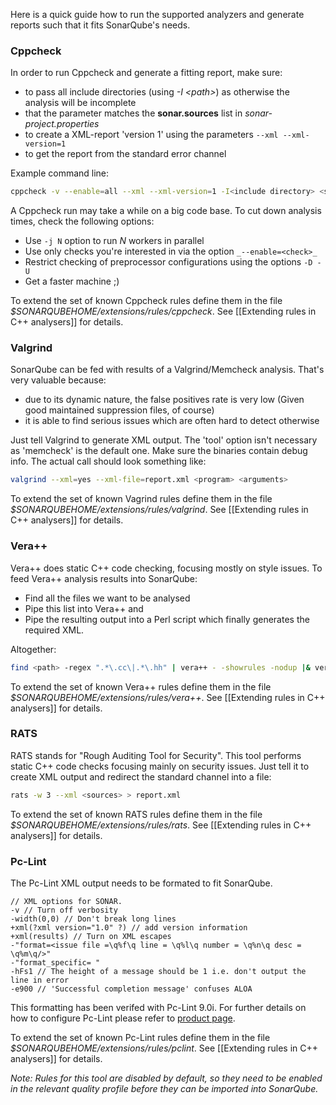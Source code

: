 Here is a quick guide how to run the supported analyzers and generate reports such that it fits SonarQube's needs.

### Cppcheck

In order to run Cppcheck and generate a fitting report, make sure:

* to pass all include directories (using _-I \<path\>_) as otherwise the analysis will be incomplete
* that the <sources> parameter matches the **sonar.sources** list in _sonar-project.properties_
* to create a XML-report 'version 1' using the parameters ```--xml --xml-version=1```
* to get the report from the standard error channel

Example command line:

```BASH
cppcheck -v --enable=all --xml --xml-version=1 -I<include directory> <sources> 2> report.xml
```
 
A Cppcheck run may take a while on a big code base. To cut down analysis times, check the following options:

* Use ```-j N``` option to run _N_ workers in parallel
* Use only checks you're interested in via the option ```_--enable=<check>_```
* Restrict checking of preprocessor configurations using the options ```-D -U```
* Get a faster machine ;)
 
To extend the set of known Cppcheck rules define them in the file _$SONARQUBEHOME/extensions/rules/cppcheck_. See [[Extending rules in C++ analysers]] for details.

### Valgrind
SonarQube can be fed with results of a Valgrind/Memcheck analysis. That's very valuable because:
* due to its dynamic nature, the false positives rate is very low (Given good maintained suppression files, of course) 
* it is able to find serious issues which are often hard to detect otherwise

Just tell Valgrind to generate XML output. The 'tool' option isn't necessary as 'memcheck' is the default one. Make sure the binaries contain debug info. The actual call should look something like:

```BASH
valgrind --xml=yes --xml-file=report.xml <program> <arguments>
```

To extend the set of known Vagrind rules define them in the file _$SONARQUBEHOME/extensions/rules/valgrind_. See [[Extending rules in C++ analysers]] for details.

### Vera++
Vera++ does static C++ code checking, focusing mostly on style issues. To feed Vera++ analysis results into SonarQube:
* Find all the files we want to be analysed
* Pipe this list into Vera++ and 
* Pipe the resulting output into a Perl script which finally generates the required XML. 

Altogether:

```BASH
find <path> -regex ".*\.cc\|.*\.hh" | vera++ - -showrules -nodup |& vera++Report2checkstyleReport.perl > report.xml
```

To extend the set of known Vera++ rules define them in the file _$SONARQUBEHOME/extensions/rules/vera++_. See [[Extending rules in C++ analysers]] for details.

### RATS
RATS stands for "Rough Auditing Tool for Security". This tool performs static C++ code checks focusing mainly on security issues. Just tell it to create XML output and redirect the standard channel into a file:

```BASH
rats -w 3 --xml <sources> > report.xml
```
To extend the set of known RATS rules define them in the file _$SONARQUBEHOME/extensions/rules/rats_. See [[Extending rules in C++ analysers]] for details.

### Pc-Lint
The Pc-Lint XML output needs to be formated to fit SonarQube.

```
// XML options for SONAR.
-v // Turn off verbosity
-width(0,0) // Don't break long lines
+xml(?xml version="1.0" ?) // add version information
+xml(results) // Turn on XML escapes
-"format=<issue file =\q%f\q line = \q%l\q number = \q%n\q desc = \q%m\q/>"
-"format_specific= "
-hFs1 // The height of a message should be 1 i.e. don't output the line in error
-e900 // 'Successful completion message' confuses ALOA
```

This formatting has been verifed with Pc-Lint 9.0i. For further details on how to configure Pc-Lint please refer to [product page](http://www.gimpel.com/html/pcl.htm).

To extend the set of known Pc-Lint rules define them in the file _$SONARQUBEHOME/extensions/rules/pclint_. See [[Extending rules in C++ analysers]] for details.

_Note: Rules for this tool are disabled by default, so they need to be enabled in the relevant quality profile before they can be imported into SonarQube._

